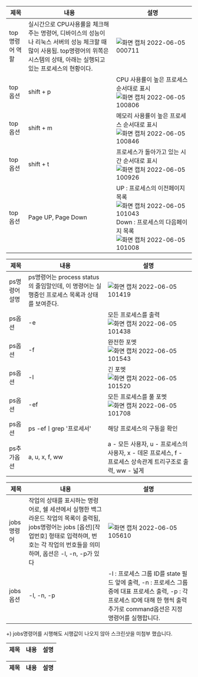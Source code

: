 |제목|내용|설명|
|---|---|---|
|top명령어 역할|실시간으로 CPU사용률을 체크해주는 명령어, 디바이스의 성능이나 리눅스 서버의 성능 체크할 때 많이 사용됨. top명령어의 위쪽은 시스템의 상태, 아래는 실행되고 있는 프로세스의 현황이다.|![화면 캡처 2022-06-05 000711](https://user-images.githubusercontent.com/106869861/172036072-c9922b5a-107d-461f-9c8a-d597501a7b64.png)|
|top옵션|shift + p|CPU 사용률이 높은 프로세스 순서대로 표시 ![화면 캡처 2022-06-05 100806](https://user-images.githubusercontent.com/106869861/172036164-3c8cc5bf-6d24-4031-951b-f4ea62539750.png)|
|top옵션|shift + m|메모리 사용률이 높은 프로세스 순서대로 표시![화면 캡처 2022-06-05 100846](https://user-images.githubusercontent.com/106869861/172036203-c1473bc5-a814-4890-8ea1-31537e4639c1.png)|
|top옵션|shift + t|프로세스가 돌아가고 있는 시간 순서대로 표시![화면 캡처 2022-06-05 100926](https://user-images.githubusercontent.com/106869861/172036227-319f41b5-6245-4452-8cf7-c17021c0894e.png)|
|top옵션|Page UP, Page Down|UP : 프로세스의 이전페이지 목록![화면 캡처 2022-06-05 101043](https://user-images.githubusercontent.com/106869861/172036344-8417c733-67b5-4e7e-b673-2754976326c6.png) Down : 프로세스의 다음페이지 목록![화면 캡처 2022-06-05 101008](https://user-images.githubusercontent.com/106869861/172036355-a76a65d7-96f4-43ce-a809-45e02acf4d38.png)|


|제목|내용|설명|
|---|---|---|
|ps명령어 설명|ps명령어는 process status의 줄임말인데, 이 명령어는 실행중인 프로세스 목록과 상태를 보여준다.|![화면 캡처 2022-06-05 101419](https://user-images.githubusercontent.com/106869861/172036395-eed9a452-b5e6-4d2d-8d7f-a2ab4dccddc8.png)|
|ps옵션|-e|모든 프로세스를 출력![화면 캡처 2022-06-05 101438](https://user-images.githubusercontent.com/106869861/172036406-bef36265-f6f3-400e-9b75-ceb4c0516bca.png)|
|ps옵션|-f|완전한 포멧![화면 캡처 2022-06-05 101543](https://user-images.githubusercontent.com/106869861/172036414-382c0e15-0b17-462c-a937-25f9ebce93ce.png)|
|ps옵션|-l|긴 포멧![화면 캡처 2022-06-05 101520](https://user-images.githubusercontent.com/106869861/172036417-7fc17e19-1c1e-4f63-ba9b-b70113b25c05.png)|
|ps옵션|-ef|모든 프로세스를 풀 포멧![화면 캡처 2022-06-05 101708](https://user-images.githubusercontent.com/106869861/172036526-23502eee-ea18-4b4d-a2f0-43673f91025f.png)|
|ps옵션|ps -efㅣgrep '프로세서'|해당 프로세스의 구동을 확인|
|ps추가옵션|a, u, x, f, ww| a - 모든 사용자, u - 프로세스의 사용자, x - 데몬 프로세스, f - 프로세스 상속관계 트리구조로 출력, ww - 넓게|


|제목|내용|설명|
|---|---|---|
|jobs명령어|작업의 상태를 표시하는 명령어로, 쉘 세션에서 실행한 백그라운드 작업의 목록이 출력됨, jobs명령어는 jobs [옵션][작업번호] 형태로 입력하며, 번호는 각 작업의 번호들을 의미하며, 옵션은 -l, -n, -p가 있다|![화면 캡처 2022-06-05 105610](https://user-images.githubusercontent.com/106869861/172036668-132ab612-4377-4877-94e3-1f88f5610178.png)|
|jobs옵션|-l, -n, -p|-l : 프로세스 그룹 ID를 state 필드 앞에 출력, -n : 프로세스 그룹 중에 대표 프로세스 출력, -p : 각 프로세스 ID에 대해 한 행씩 출력 추가로 command옵션은 지정 명령어를 실행합니다.|

+) jobs명령어를 시행해도 시행값이 나오지 않아 스크린샷을 미첨부 했습니다.


|제목|내용|설명|
|---|---|---|


|제목|내용|설명|
|---|---|---|
